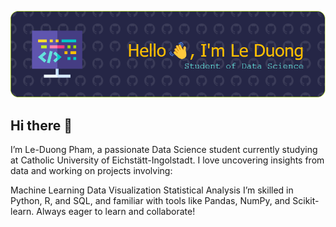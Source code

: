 ![Header](./background1.png)


## Hi there 👋
I’m Le-Duong Pham, a passionate Data Science student currently studying at Catholic University of Eichstätt-Ingolstadt. I love uncovering insights from data and working on projects involving:

Machine Learning
Data Visualization
Statistical Analysis
I’m skilled in Python, R, and SQL, and familiar with tools like Pandas, NumPy, and Scikit-learn. Always eager to learn and collaborate!


<!--
**lephamduong/lephamduong** is a ✨ _special_ ✨ repository because its `README.md` (this file) appears on your GitHub profile.

Here are some ideas to get you started:

- 🔭 I’m currently working on ...
- 🌱 I’m currently learning ...
- 👯 I’m looking to collaborate on ...
- 🤔 I’m looking for help with ...
- 💬 Ask me about ...
- 📫 How to reach me: ...
- 😄 Pronouns: ...
- ⚡ Fun fact: ...
-->
